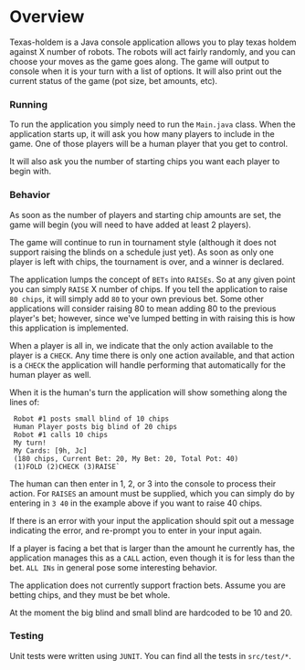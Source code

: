 # Overview

Texas-holdem is a Java console application allows you to play texas holdem against X number of robots. The robots will act fairly randomly, and
you can choose your moves as the game goes along. The game will output to console when it is your turn with a list of options. It will also
print out the current status of the game (pot size, bet amounts, etc).


### Running

To run the application you simply need to run the `Main.java` class. When the application starts up, it will ask you
how many players to include in the game. One of those players will be a human player that you get to control.

It will also ask you the number of starting chips you want each player to begin with.

### Behavior

As soon as the number of players and starting chip amounts are set, the game will begin (you will need to have added at
least 2 players).

The game will continue to run in tournament style (although it does not support raising the blinds on a schedule just yet).
As soon as only one player is left with chips, the tournament is over, and a winner is declared.

The application lumps the concept of `BETs` into `RAISEs`. So at any given point you can simply `RAISE` X number of chips.
If you tell the application to raise `80 chips`, it will simply add `80` to your own previous bet. Some other applications
will consider raising 80 to mean adding 80 to the previous player's bet; however, since we've lumped betting in with raising
this is how this application is implemented.

When a player is all in, we indicate that the only action available to the player is a `CHECK`. Any time there is only
one action available, and that action is a `CHECK` the application will handle performing that automatically for the
human player as well.

When it is the human's turn the application will show something along the lines of:

     Robot #1 posts small blind of 10 chips
     Human Player posts big blind of 20 chips
     Robot #1 calls 10 chips
     My turn!
     My Cards: [9h, Jc]
     (180 chips, Current Bet: 20, My Bet: 20, Total Pot: 40)
     (1)FOLD (2)CHECK (3)RAISE`

The human can then enter in 1, 2, or 3 into the console to process their action. For `RAISES` an amount must be supplied,
which you can simply do by entering in `3 40` in the example above if you want to raise 40 chips.

If there is an error with your input the application should spit out a message indicating the error, and re-prompt you
to enter in your input again.

If a player is facing a bet that is larger than the amount he currently has, the application manages this as a `CALL` action,
even though it is for less than the bet. `ALL INs` in general pose some interesting behavior.

The application does not currently support fraction bets. Assume you are betting chips, and they must be bet whole.

At the moment the big blind and small blind are hardcoded to be 10 and 20.

### Testing

Unit tests were written using `JUNIT`. You can find all the tests in `src/test/*`.

